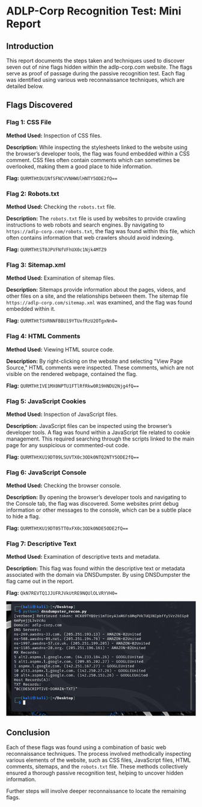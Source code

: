 # ADLP-Corp Recognition Test: Mini Report

## Introduction

This report documents the steps taken and techniques used to discover seven out of nine flags hidden within the adlp-corp.com website. The flags serve as proof of passage during the passive recognition test. Each flag was identified using various web reconnaissance techniques, which are detailed below.

## Flags Discovered

### Flag 1: CSS File

**Method Used:** Inspection of CSS files.

**Description:** While inspecting the stylesheets linked to the website using the browser’s developer tools, the flag was found embedded within a CSS comment. CSS files often contain comments which can sometimes be overlooked, making them a good place to hide information.

**Flag:** `QURMTHtDU1NfSFNCVVNHWUlHNTY5ODE2fQ==`

### Flag 2: Robots.txt

**Method Used:** Checking the `robots.txt` file.

**Description:** The `robots.txt` file is used by websites to provide crawling instructions to web robots and search engines. By navigating to `https://adlp-corp.com/robots.txt`, the flag was found within this file, which often contains information that web crawlers should avoid indexing.

**Flag:** `QURMTHtST0JPVFNfVFhUX0c1Njk4MTZ9`

### Flag 3: Sitemap.xml

**Method Used:** Examination of sitemap files.

**Description:** Sitemaps provide information about the pages, videos, and other files on a site, and the relationships between them. The sitemap file `https://adlp-corp.com/sitemap.xml` was examined, and the flag was found embedded within it.

**Flag:** `QURMTHtTSVRNNFBBU19YTUxfRzU2OTgxNn0=`

### Flag 4: HTML Comments

**Method Used:** Viewing HTML source code.

**Description:** By right-clicking on the website and selecting "View Page Source," HTML comments were inspected. These comments, which are not visible on the rendered webpage, contained the flag.

**Flag:** `QURMTHtIVE1MX0NPTU1FTlRfRkw0R19HNDU2Njg4fQ==`

### Flag 5: JavaScript Cookies

**Method Used:** Inspection of JavaScript files.

**Description:** JavaScript files can be inspected using the browser’s developer tools. A flag was found within a JavaScript file related to cookie management. This required searching through the scripts linked to the main page for any suspicious or commented-out code.

**Flag:** `QURMTHtKU19DT09LSUVTX0c3ODk0NTQ2NTY5ODE2fQ==`

### Flag 6: JavaScript Console

**Method Used:** Checking the browser console.

**Description:** By opening the browser’s developer tools and navigating to the Console tab, the flag was discovered. Some websites print debug information or other messages to the console, which can be a subtle place to hide a flag.

**Flag:** `QURMTHtKU19DT05TT0xFX0c3ODk0NDE5ODE2fQ==`

### Flag 7: Descriptive Text

**Method Used:** Examination of descriptive texts and metadata.

**Description:** This flag was found within the descriptive text or metadata associated with the domain via DNSDumpster. By using DNSDumpster the flag came out in the report.

**Flag:** `QkN7REVTQ1JJUFRJVkUtRE9NQUlOLVRYVH0=`

![alt-text](img/dnsdumpster.png)

## Conclusion

Each of these flags was found using a combination of basic web reconnaissance techniques. The process involved methodically inspecting various elements of the website, such as CSS files, JavaScript files, HTML comments, sitemaps, and the `robots.txt` file. These methods collectively ensured a thorough passive recognition test, helping to uncover hidden information.

Further steps will involve deeper reconnaissance to locate the remaining flags.
